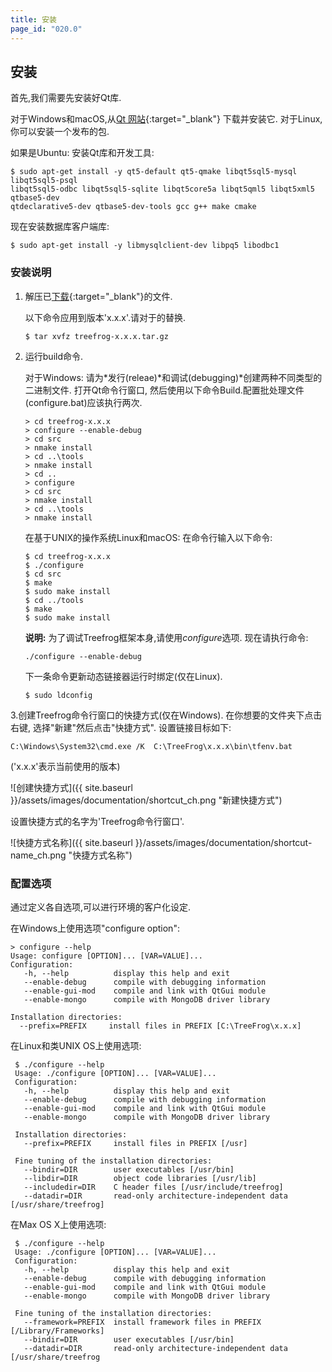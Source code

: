 ```yaml
---
title: 安装
page_id: "020.0"
---
```


## 安装

首先,我们需要先安装好Qt库.

对于Windows和macOS,从[Qt 网站](http://qt-project.org/downloads){:target="_blank"} 下载并安装它.
对于Linux,你可以安装一个发布的包.

如果是Ubuntu:
安装Qt库和开发工具:

```
$ sudo apt-get install -y qt5-default qt5-qmake libqt5sql5-mysql libqt5sql5-psql
libqt5sql5-odbc libqt5sql5-sqlite libqt5core5a libqt5qml5 libqt5xml5 qtbase5-dev
qtdeclarative5-dev qtbase5-dev-tools gcc g++ make cmake
```

现在安装数据库客户端库:

```
$ sudo apt-get install -y libmysqlclient-dev libpq5 libodbc1
```

### 安装说明
1. 解压已[下载](https://www.treefrogframework.org/ja/%E3%83%80%E3%82%A6%E3%83%B3%E3%83%AD%E3%83%BC%E3%83%89){:target="_blank"}的文件.

   以下命令应用到版本'x.x.x'.请对于的替换.

   ```
   $ tar xvfz treefrog-x.x.x.tar.gz
   ```

2. 运行build命令.

   对于Windows:
   请为*发行(releae)*和调试(debugging)*创建两种不同类型的二进制文件.
   打开Qt命令行窗口, 然后使用以下命令Build.配置批处理文件(configure.bat)应该执行两次.

   ```
   > cd treefrog-x.x.x
   > configure --enable-debug
   > cd src
   > nmake install
   > cd ..\tools
   > nmake install
   > cd ..
   > configure
   > cd src
   > nmake install
   > cd ..\tools
   > nmake install
   ```

   在基于UNIX的操作系统Linux和macOS:
   在命令行输入以下命令:

   ```
   $ cd treefrog-x.x.x
   $ ./configure
   $ cd src
   $ make
   $ sudo make install
   $ cd ../tools
   $ make
   $ sudo make install
   ```

   **说明:**
   为了调试Treefrog框架本身,请使用*configure*选项.
   现在请执行命令:

   ```
   ./configure --enable-debug
   ```

   下一条命令更新动态链接器运行时绑定(仅在Linux).

   ```
   $ sudo ldconfig
   ```

3.创建Treefrog命令行窗口的快捷方式(仅在Windows).
   在你想要的文件夹下点击右键, 选择"新建"然后点击"快捷方式". 设置链接目标如下:

   ```
   C:\Windows\System32\cmd.exe /K  C:\TreeFrog\x.x.x\bin\tfenv.bat
   ```

   ('x.x.x'表示当前使用的版本)

   <div class="img-center" markdown="1">

   ![创建快捷方式]({{ site.baseurl }}/assets/images/documentation/shortcut_ch.png "新建快捷方式")

   </div>

   设置快捷方式的名字为'Treefrog命令行窗口'.

   <div class="img-center" markdown="1">

   ![快捷方式名称]({{ site.baseurl }}/assets/images/documentation/shortcut-name_ch.png "快捷方式名称")

   </div>

### 配置选项

通过定义各自选项,可以进行环境的客户化设定.

在Windows上使用选项"configure option":

```
> configure --help
Usage: configure [OPTION]... [VAR=VALUE]...
Configuration:
   -h, --help          display this help and exit
   --enable-debug      compile with debugging information
   --enable-gui-mod    compile and link with QtGui module
   --enable-mongo      compile with MongoDB driver library

Installation directories:
  --prefix=PREFIX     install files in PREFIX [C:\TreeFrog\x.x.x]
```

在Linux和类UNIX OS上使用选项:

```
 $ ./configure --help
 Usage: ./configure [OPTION]... [VAR=VALUE]...
 Configuration:
   -h, --help          display this help and exit
   --enable-debug      compile with debugging information
   --enable-gui-mod    compile and link with QtGui module
   --enable-mongo      compile with MongoDB driver library

 Installation directories:
   --prefix=PREFIX     install files in PREFIX [/usr]

 Fine tuning of the installation directories:
   --bindir=DIR        user executables [/usr/bin]
   --libdir=DIR        object code libraries [/usr/lib]
   --includedir=DIR    C header files [/usr/include/treefrog]
   --datadir=DIR       read-only architecture-independent data [/usr/share/treefrog]
```

在Max OS X上使用选项:

```
 $ ./configure --help
 Usage: ./configure [OPTION]... [VAR=VALUE]...
 Configuration:
   -h, --help          display this help and exit
   --enable-debug      compile with debugging information
   --enable-gui-mod    compile and link with QtGui module
   --enable-mongo      compile with MongoDB driver library

 Fine tuning of the installation directories:
   --framework=PREFIX  install framework files in PREFIX [/Library/Frameworks]
   --bindir=DIR        user executables [/usr/bin]
   --datadir=DIR       read-only architecture-independent data [/usr/share/treefrog
```

